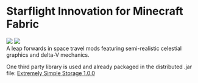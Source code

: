 # Starflight Innovation for Minecraft Fabric
[![](http://cf.way2muchnoise.eu/full_starflight-innovation_downloads.svg)](https://www.curseforge.com/minecraft/mc-mods/starflight-innovation)
[![](http://cf.way2muchnoise.eu/versions/For%20MC_starflight-innovation_all.svg)](https://www.curseforge.com/minecraft/mc-mods/starflight-innovation)
<br>A leap forwards in space travel mods featuring semi-realistic celestial graphics and delta-V mechanics.



One third party library is used and already packaged in the distributed .jar file: [Extremely Simple Storage 1.0.0](https://github.com/Epoxide-Software/Extremely-Simple-Storage)
